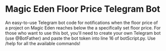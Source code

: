 # Magic Eden Floor Price Telegram Bot
 
An easy-to-use Telegram bot code for notifications when the floor price of a project on Magic Eden reaches below the a specifically set floor price. For those who want to use this bot, you'll need to create your own Telegram bot (use @BotFather) and paste the bot token into line 16 of botScript.py. Use /help for all the available commands!
